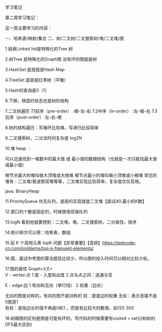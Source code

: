 学习笔记

第二周学习笔记：

这一周主要学习的内容：

一、哈希表/映射/集合
二、树/二叉树/二叉搜索树/堆/二叉堆/图


1.链表Linked list是特殊化的Tree 树

2.树Tree 是特殊化的Graph图  没有环的图就是树

3.HashSet 底层就是Hash Map

4.TreeSet 底层是红黑树（平衡）

5.Hash的查询是0（1）

6.下棋，棋盘的状态也是树形结构

7.二叉树遍历
  7.1前序（pre-order） :根-左-右
  7.2中序（in-order）  :左-根-右
  7.3后序（post-order）:左-右-根

8.树的结构遍历：写循环比较难，写递归比较简单

9.二叉搜索树，二分法时间复杂度 log2N

10.堆 heap ：
   
   可以迅速找到一堆数中的最大值  或  最小值的数据结构（也就是一次只能找最大值或最小值）
   
   根节点最大的堆叫做大顶堆或大根堆 
   根节点最小的堆叫做小顶堆或小根堆
   常见的堆有：二叉堆/斐波那契堆等等，二叉堆实现比较简单，复杂度仅仅及格。
   
   java: BinaryHeap
   
11.PriorityQueue<Integer> 优先队列，底层的实现就是二叉堆【面试40.最小的K数】

12.窗口的个数是固定的，时候使用双端队列

13.logN 看到他就要想到：二叉堆，堆，二叉搜索树，二分查找，排序

14.统计频次可以用：哈希表，数组

15.前 K 个高频元素 topK 问题【非常重要】【高频】https://leetcode-cn.com/problems/top-k-frequent-elements/

16.图，面试中考图的算法题目比较少，所以图的投入时间可以相对比较少些。

17.图的属性  Graph<V,E>  
   V - vertex:点
   1.度 - 入度和出度
   2.点与点之间：连通与否
   
   E - edge:边
   1.有向和无向（单行线）
   2.权重（边长）
   
   无向的图是对称的，有向的图不是对称的
   权：就是边的权重
   无权：表示连接不是0就是1  
   有权：是指边长的值不再是0和1 ，而是有比较大的数值，如120 300
   
18.树跟图的区别是图是可能有环的，写代码的时候需要有visited = set()(和树的DFS最大区别)